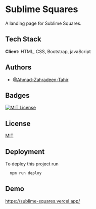 
# Sublime Squares

A landing page for Sublime Squares.


## Tech Stack

**Client:** HTML, CSS, Bootstrap, javaScript



## Authors

- [@Ahmad-Zahradeen-Tahir](https://www.github.com/Ahmad-Zahradeen-Tahir)


## Badges

[![MIT License](https://img.shields.io/badge/License-MIT-green.svg)](https://choosealicense.com/licenses/mit/)

## License

[MIT](https://choosealicense.com/licenses/mit/)


## Deployment

To deploy this project run

```bash
  npm run deploy
```


## Demo

https://sublime-squares.vercel.app/

